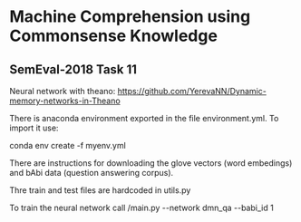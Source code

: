 # Machine Comprehension using Commonsense Knowledge
## SemEval-2018 Task 11

Neural network with theano: https://github.com/YerevaNN/Dynamic-memory-networks-in-Theano

There is anaconda environment exported in the file environment.yml. To import it use:

conda env create -f myenv.yml

There are instructions for downloading the glove vectors (word embedings) and bAbi data (question answering corpus).

Thre train and test files are hardcoded in utils.py

To train the neural network call /main.py --network dmn_qa --babi_id 1

